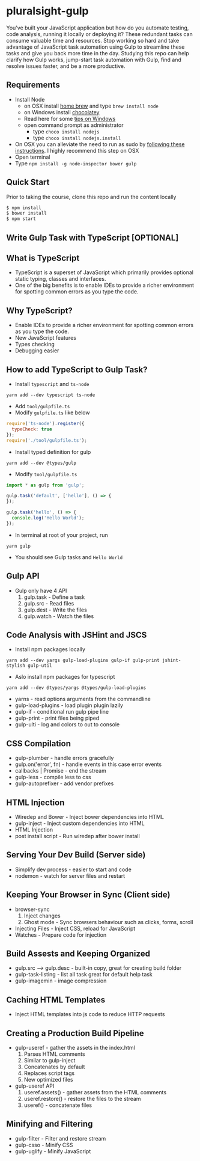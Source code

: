 # pluralsight-gulp
You've built your JavaScript application but how do you automate testing, code analysis, running it locally or deploying it? These redundant tasks can consume valuable time and resources. Stop working so hard and take advantage of JavaScript task automation using Gulp to streamline these tasks and give you back more time in the day. Studying this repo can help clarify how Gulp works, jump-start task automation with Gulp, find and resolve issues faster, and be a more productive.

## Requirements

- Install Node
	- on OSX install [home brew](http://brew.sh/) and type `brew install node`
	- on Windows install [chocolatey](https://chocolatey.org/) 
    - Read here for some [tips on Windows](http://jpapa.me/winnode)
    - open command prompt as administrator
        - type `choco install nodejs`
        - type `choco install nodejs.install`
- On OSX you can alleviate the need to run as sudo by [following these instructions](http://jpapa.me/nomoresudo). I highly recommend this step on OSX
- Open terminal
- Type `npm install -g node-inspector bower gulp`

## Quick Start
Prior to taking the course, clone this repo and run the content locally
```bash
$ npm install
$ bower install
$ npm start
```

## Write Gulp Task with TypeScript [OPTIONAL]

## What is TypeScript
* TypeScript is a superset of JavaScript which primarily provides optional static typing, classes and interfaces.
* One of the big benefits is to enable IDEs to provide a richer environment for spotting common errors as you type the code.
  
## Why TypeScript?
* Enable IDEs to provide a richer environment for spotting common errors as you type the code.
* New JavaScript features
* Types checking
* Debugging easier

## How to add TypeScript to Gulp Task?
* Install `typescript` and `ts-node`
```
yarn add --dev typescript ts-node
```
* Add `tool/gulpfile.ts`
* Modify `gulpfile.ts` like below
```js
require('ts-node').register({
  typeCheck: true
});
require('./tool/gulpfile.ts');
```
* Install typed definition for gulp
```
yarn add --dev @types/gulp
```
* Modify `tool/gulpfile.ts`
```ts
import * as gulp from 'gulp';

gulp.task('default', ['hello'], () => {
});

gulp.task('hello', () => {
  console.log('Hello World');
});
```
* In terminal at root of your project, run
```
yarn gulp
```
* You should see Gulp tasks and `Hello World`

## Gulp API
* Gulp only have 4 API
  1. gulp.task - Define a task
  2. gulp.src - Read files
  3. gulp.dest - Write the files
  4. gulp.watch - Watch the files

## Code Analysis with JSHint and JSCS
* Install npm packages locally
```
yarn add --dev yargs gulp-load-plugins gulp-if gulp-print jshint-stylish gulp-util
```
* Aslo install npm packages for typescript
```
yarn add --dev @types/yargs @types/gulp-load-plugins
```
* yarns - read options arguments from the commandline
* gulp-load-plugins - load plugin plugin lazily
* gulp-if - conditional run gulp pipe line
* gulp-print - print files being piped
* gulp-ulti - log and colors to out to console

## CSS Compilation
* gulp-plumber - handle errors gracefully
* gulp.on('error', fn) - handle events in this case error events
* callbacks | Promise - end the stream
* gulp-less - compile less to css
* gulp-autoprefixer - add vendor prefixes

## HTML Injection
* Wiredep and Bower - Inject bower dependencies into HTML
* gulp-inject - Inject custom dependencies into HTML
* HTML Injection
* post install script - Run wiredep after bower install

## Serving Your Dev Build (Server side)
* Simplify dev process - easier to start and code
* nodemon - watch for server files and restart

## Keeping Your Browser in Sync (Client side)
* browser-sync
  1. Inject changes
  2. Ghost mode - Sync browsers behaviour such as clicks, forms, scroll
* Injecting Files - Inject CSS, reload for JavaScript
* Watches - Prepare code for injection

## Build Assests and Keeping Organized
* gulp.src --> gulp.desc - built-in copy, great for creating build folder
* gulp-task-listing - list all task great for default help task
* gulp-imagemin - image compression

## Caching HTML Templates
* Inject HTML templates into js code to reduce HTTP requests

## Creating a Production Build Pipeline
* gulp-useref - gather the assets in the index.html
  1. Parses HTML comments
  2. Similar to gulp-inject
  3. Concatenates by default
  4. Replaces script tags
  5. New optimized files
* gulp-useref API
  1. useref.assets() - gather assets from the HTML comments
  2. useref.restore() - restore the files to the stream
  3. useref() -  concatenate files

## Minifying and Filtering
* gulp-filter - Filter and restore stream
* gulp-csso - Minify CSS
* gulp-uglify - Minify JavaScript

